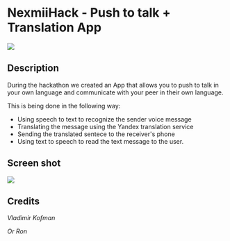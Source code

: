 # NexmiiHack - Push to talk + Translation App


![](http://i.imgur.com/IB76KEB.png)

## Description

During the hackathon we created an App that allows you to push to talk in your own language and communicate with your peer in their own language.

This is being done in the following way:

- Using speech to text to recognize the sender voice message
- Translating the message using the Yandex translation service
- Sending the translated sentece to the receiver's phone
- Using text to speech to read the text message to the user.

## Screen shot

![](http://i.imgur.com/wEDaZUl.png)

## Credits

*Vladimir Kofman*

*Or Ron*
